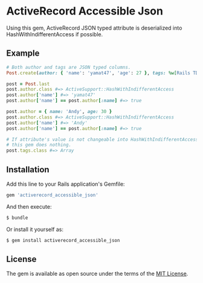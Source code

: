 # ActiveRecord Accessible Json

Using this gem, ActiveRecord JSON typed attribute is deserialized into HashWithIndifferentAccess if possible.

## Example

```ruby
# Both author and tags are JSON typed columns.
Post.create(author: { 'name': 'yamat47', 'age': 27 }, tags: %w[Rails TDD])

post = Post.last
post.author.class #=> ActiveSupport::HashWithIndifferentAccess
post.author['name'] #=> 'yamat47'
post.author['name'] == post.author[:name] #=> true

post.author = { name: 'Andy', age: 30 }
post.author.class #=> ActiveSupport::HashWithIndifferentAccess
post.author['name'] #=> 'Andy'
post.author['name'] == post.author[:name] #=> true

# If attribute's value is not changeable into HashWithIndifferentAccess,
# this gem does nothing.
post.tags.class #=> Array
```

## Installation

Add this line to your Rails application's Gemfile:

```ruby
gem 'activerecord_accessible_json'
```

And then execute:

```bash
$ bundle
```

Or install it yourself as:

```bash
$ gem install activerecord_accessible_json
```

## License

The gem is available as open source under the terms of the [MIT License](https://opensource.org/licenses/MIT).
